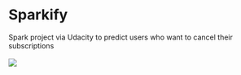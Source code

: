 # Sparkify
Spark project via Udacity to predict users who want to cancel their subscriptions
<br><br>
![](https://miro.medium.com/max/1000/1*6b5uUcdSYo2yUVVgW1JLQg.png)